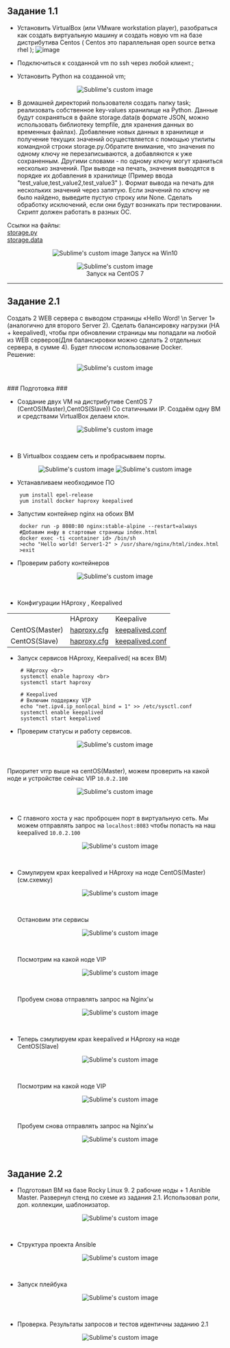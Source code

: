 ## Задание 1.1

* Установить VirtualBox (или VMware workstation player), разобраться как  создать виртуальную машину и создать новую vm на базе дистрибутива  Centos
( Centos это параллельная open source ветка rhel );
![image](https://user-images.githubusercontent.com/82956250/197356738-2c87f5fa-e147-44f1-afb2-f90f935e2d4c.png)

* Подключиться к созданной vm по ssh через любой клиент.;

* Установить Python на созданной vm;

<p align="center">
  <img src="https://user-images.githubusercontent.com/82956250/197357026-144746c7-2b7f-42cb-9d47-8ae8a616f8c8.png?raw=true" alt="Sublime's custom image"/>
</p>

* В домашней директорий пользователя создать папку task; реализовать собственное key-values хранилище на Python. Данные будут сохраняться в файле storage.data(в формате JSON, можно использовать библиотеку tempfile, для хранения данных во временных файлах). Добавление новых данных в хранилище и получение текущих значений осуществляется с помощью утилиты командной строки storage.py.Обратите внимание, что значения по одному ключу не перезаписываются, а добавляются к уже сохраненным. Другими словами - по одному ключу могут храниться несколько значений. При выводе на печать, значения выводятся в порядке их добавления в хранилище (Пример ввода "test_value,test_value2,test_value3" ). Формат вывода на печать для нескольких значений через запятую. Если значений по ключу не было найдено, выведите пустую строку или None. Сделать обработку исключений, если они будут возникать при тестировании. Скрипт должен работать в разных ОС.

Ссылки на файлы:<br>
[storage.py](https://github.com/Sullen-ui/servionica_exam/blob/main/task1/main.py)<br>
[storage.data](https://github.com/Sullen-ui/servionica_exam/blob/main/task1/storage.data)<br>

<p align="center">
  <img src="https://user-images.githubusercontent.com/82956250/197357436-c567eb58-2372-43c5-b496-1f74794a3574.png?raw=true" alt="Sublime's custom image"/>
  Запуск на Win10
</p>

<p align="center">
  <img src="https://user-images.githubusercontent.com/82956250/197357587-74ffd7f3-a125-41bf-a8b3-53b9a4e36d7e.png?raw=true" alt="Sublime's custom image"/><br>
  Запуск на CentOS 7
</p>

----------

## Задание 2.1
Создать 2 WEB сервера с выводом страницы «Hello Word! \n Server 1» (аналогично для второго Server 2). Сделать балансировку нагрузки (HA + keepalived), чтобы при обновлении страницы мы попадали на любой из WEB серверов(Для балансировки можно сделать 2 отдельных сервера, в сумме 4).
Будет плюсом использование Docker.<br>
Решение:

<p align="center">
  <img src="https://user-images.githubusercontent.com/82956250/198123427-65faee88-cddc-4d83-892d-937d0794f02d.png?raw=true" alt="Sublime's custom image"/>
</p>
<br>
 ### Подготовка ###<br>
 
* Создание двух VM на дистрибутиве CentOS 7 (CentOS(Master),CentOS(Slave)) Со статичными IP. Создаём одну ВМ и средствами VirtualBox делаем клон.<br>

<p align="center">
  <img src="https://user-images.githubusercontent.com/82956250/198009340-18fbe7f9-66a7-4def-b2d6-2d3100254ddd.png?raw=true" alt="Sublime's custom image"/>
</p><br>

* В Virtualbox создаем сеть и пробрасываем порты.<br>

<p align="center">
  <img src="https://user-images.githubusercontent.com/82956250/198009590-5a9e3937-3b5e-4048-8a87-7c03c80b77b2.png?raw=true" alt="Sublime's custom image"/>
  <img src="https://user-images.githubusercontent.com/82956250/198009766-b17968d7-51ca-406a-a484-d071abc1e770.png?raw=true" alt="Sublime's custom image"/>
</p>

* Устанавливаем необходимое ПО
```
    yum install epel-release
    yum install docker haproxy keepalived
```     
* Запустим контейнер nginx на обоих ВМ<br>
```
    docker run -p 8080:80 nginx:stable-alpine --restart=always
    #Добавим инфу в стартовые страницы index.html
    docker exec -ti <container id> /bin/sh
    >echo "Hello world! Server1-2" > /usr/share/nginx/html/index.html
    >exit
```
* Проверим работу контейнеров

<p align="center">
  <img src="https://user-images.githubusercontent.com/82956250/198018928-708c70f7-28f5-4d37-a97f-11b33b991ac1.png?raw=true" alt="Sublime's custom image"/>
</p><br>

* Конфигурации HAproxy , Keepalived

<table>
  <tr>
    <td></td>
    <td>HAproxy</td>
    <td>Keepalive</td>
  </tr>
  <tr>
    <td>CentOS(Master)</td>
    <td>
      <a href="https://github.com/Sullen-ui/servionica_exam/blob/main/task2/haproxy/haproxy1.cfg">haproxy.cfg</a>
    </td>
    <td>
      <a href="https://github.com/Sullen-ui/servionica_exam/blob/main/task2/keepalived/keepalived1.conf">keepalived.conf</a>
    </td>
  </tr>
  <tr>
    <td>CentOS(Slave)</td>
    <td>
      <a href="https://github.com/Sullen-ui/servionica_exam/blob/main/task2/haproxy/haproxy2.cfg">haproxy.cfg</a>
    </td>
    <td>
      <a href="https://github.com/Sullen-ui/servionica_exam/blob/main/task2/keepalived/keepalived2.conf">keepalived.conf</a>   
    </td>
  </tr>
</table>

* Запуск сервисов HAproxy, Keepalived( на всех ВМ)<br>

  ```
   # HAproxy <br>
   systemctl enable haproxy <br>
   systemctl start haproxy
   
   # Keepalived
   # Включим поддержку VIP
   echo "net.ipv4.ip_nonlocal_bind = 1" >> /etc/sysctl.conf
   systemctl enable keepalived
   systemctl start keepalived
  
  ```
* Проверим статусы и работу сервисов.

<p align="center">
  <img src="https://user-images.githubusercontent.com/82956250/198070521-d347e64f-5ead-4f46-a9d3-7390618bab41.png?raw=true" alt="Sublime's custom image"/>
</p><br>
  
  Приоритет vrrp выше на centOS(Master), можем проверить на какой ноде и устройстве сейчас VIP ``10.0.2.100``
  
  <p align="center">
    <img src="https://user-images.githubusercontent.com/82956250/198073823-5cb6199e-11cf-4295-aa97-7237c6909387.png?raw=true" alt="Sublime's custom image"/>
  </p><br>
  
* С главного хоста у нас проброшен порт в виртуальную сеть. Мы можем отправлять запрос на ``localhost:8083`` чтобы попасть на наш keepalived ``10.0.2.100``

  <p align="center">
    <img src="https://user-images.githubusercontent.com/82956250/198075056-55716e2d-8eb9-4d73-b2e1-b454272b6c95.png?raw=true" alt="Sublime's custom image"/>
  </p><br>
  
* Сэмулируем крах keepalived и HAproxy на ноде СentOS(Master)(см.схемку)

  <p align="center">
    <img src="https://user-images.githubusercontent.com/82956250/198124260-84c0130b-f0b5-4975-8746-e17a4c4e6ad4.png" alt="Sublime's custom image"/>
  </p><br>
  
  Остановим эти сервисы 


  <p align="center">
    <img src="https://user-images.githubusercontent.com/82956250/198124532-e3cf9796-4317-45c1-902e-78a76c495387.png" alt="Sublime's custom image"/>
  </p><br>
  
  Посмотрим на какой ноде VIP
  
  <p align="center">
    <img src="https://user-images.githubusercontent.com/82956250/198078253-37259634-2efc-472b-96bf-ee6b0403466d.png" alt="Sublime's custom image"/>
  </p><br>
  
  Пробуем снова отправлять запрос на Nginx'ы
  
  <p align="center">
    <img src="https://user-images.githubusercontent.com/82956250/198124767-a9935461-a6fc-473b-a520-4e6c3338ce6b.png" alt="Sublime's custom image"/>
  </p><br>
  
* Теперь cэмулируем крах keepalived и HAproxy на ноде СentOS(Slave)

  <p align="center">
    <img src="https://user-images.githubusercontent.com/82956250/198125356-ebd3e980-90a7-4e37-b81e-324ed5bd493e.png" alt="Sublime's custom image"/>
  </p><br>
  
  Посмотрим на какой ноде VIP
  
  <p align="center">
    <img src="https://user-images.githubusercontent.com/82956250/198125660-2950a6d9-6b89-46e4-8a64-aa3a6b5b154d.png" alt="Sublime's custom image"/>
  </p><br>
  
  Пробуем снова отправлять запрос на Nginx'ы
  
    <p align="center">
      <img src="https://user-images.githubusercontent.com/82956250/198125868-5cf10bff-1511-4249-9f00-c39bb444adc9.png" alt="Sublime's custom image"/>
    </p><br>

## Задание 2.2

* Подготовил ВМ на базе Rocky Linux 9. 2 рабочие ноды + 1 Asnible Master. Развернул стенд по схеме из задания 2.1. Использовал роли, доп. коллекции, шаблонизатор.

    <p align="center">
      <img src="https://user-images.githubusercontent.com/82956250/198626709-4798c98c-ea13-42c8-a7aa-a9b71973c298.png" alt="Sublime's custom image"/>
    </p><br>
 
* Структура проекта Ansible

    <p align="center">
      <img src="https://user-images.githubusercontent.com/82956250/198627775-8333c8a1-7007-4ffb-a984-317f5abe8fde.png" alt="Sublime's custom image"/>
    </p><br>

* Запуск плейбука

    <p align="center">
      <img src="https://user-images.githubusercontent.com/82956250/198623670-a30fe809-0175-409a-9b1e-289afe4b1165.png" alt="Sublime's custom image"/>
    </p><br>
 
 * Проверка. Результаты запросов и тестов идентичны заданию 2.1
 
    <p align="center">
      <img src="https://user-images.githubusercontent.com/82956250/198631781-c41e2f2f-9cb4-479b-bcaf-8dd7fb803ec1.png" alt="Sublime's custom image"/>
    </p><br>
    
